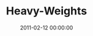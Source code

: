 ---
layout: series
series: "Heavy-Weights"
permalink: "/heavy-weights/"
title: Heavy-Weights
date: 2011-02-12 00:00:00
endDate: 2011-03-20 00:00:00
description: "We probably all have at least one major unresolved question we need to wrestle with in order to go to a new place with God. Join us as we tackle some of the all-time heavyweight objections to faith and wrestle with what we find."
src: "http://s3.amazonaws.com/crossroads-media/images/legacy/content/90x90HeavyWeights.jpg"
---